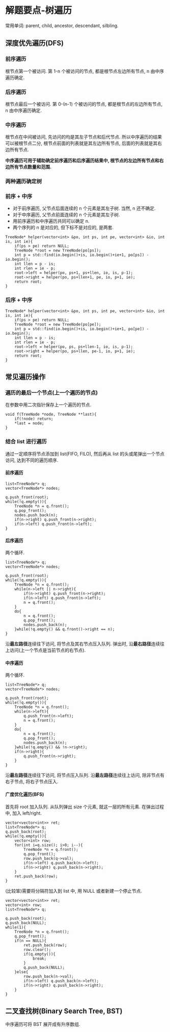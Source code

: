 # 解题要点-树遍历

常用单词: parent, child, ancestor, descendant, silbling.

## 深度优先遍历(DFS)

### 前序遍历

根节点第一个被访问. 第 1-n 个被访问的节点, 都是根节点左边所有节点, n 由中序遍历确定.

### 后序遍历

根节点最后一个被访问. 第 0-(n-1) 个被访问的节点, 都是根节点的左边所有节点, n 由中序遍历确定.

### 中序遍历

根节点在中间被访问, 先访问的均是其左子节点和后代节点. 所以中序遍历的结果可以被根节点二分, 根节点前面的列表就是其左边所有节点, 后面的列表就是其右边所有节点.

**中序遍历可用于辅助确定前序遍历和后序遍历结果中, 根节点的左边所有节点和右边所有节点数量和范围.**

### 两种遍历确定树

### 前序 + 中序

* 对于前序遍历, 父节点后面连续的 n 个元素是其左子树. 当然, n 还不确定.
* 对于中序遍历, 父节点前面连续的 n 个元素是其左子树.
* 用前序遍历和中序遍历共同可以确定 n.
* 两个序列的 n 是对应的, 但下标不是对应的, 是两套.

````
TreeNode* helper(vector<int> &po, int ps, int pe, vector<int> &io, int is, int ie){
	if(ps > pe) return NULL;
	TreeNode *root = new TreeNode(po[ps]);
	int p = std::find(io.begin()+is, io.begin()+ie+1, po[ps]) - io.begin();
	int llen = p - is;
	int rlen = ie - p;
	root->left = helper(po, ps+1, ps+llen, io, is, p-1);
	root->right = helper(po, ps+llen+1, pe, io, p+1, ie);
	return root;
}
````

### 后序 + 中序

	TreeNode* helper(vector<int> &po, int ps, int pe, vector<int> &io, int is, int ie){
		if(ps > pe) return NULL;
		TreeNode *root = new TreeNode(po[pe]);
		int p = std::find(io.begin()+is, io.begin()+ie+1, po[pe]) - io.begin();
		int llen = p - is;
		int rlen = ie - p;
		root->left = helper(po, ps, ps+llen-1, io, is, p-1);
		root->right = helper(po, ps+llen, pe-1, io, p+1, ie);
		return root;
	}

## 常见遍历操作

### 遍历的最后一个节点(上一个遍历的节点)

在参数中用二次指针保存上一个遍历的节点.

	void f(TreeNode *node, TreeNode **last){
		if(!node) return;
		*last = node;
	}

### 结合 list 进行遍历

通过一定顺序将节点添加到 list(FIFO, FILO), 然后再从 list 的头或尾弹出一个节点访问, 达到不同的遍历顺序.

#### 前序遍历

    list<TreeNode*> q;
	vector<TreeNode*> nodes;
	
	q.push_front(root);
	while(!q.empty()){
		TreeNode *n = q.front();
		q.pop_front();
		nodes.push_back(n);
		if(n->right) q.push_front(n->right);
		if(n->left) q.push_front(n->left);
	}

#### 后序遍历

两个循环.

    list<TreeNode*> q;
	vector<TreeNode*> nodes;
	
	q.push_front(root);
	while(!q.empty()){
		TreeNode *n = q.front();
		while(n->left || n->right){
			if(n->right) q.push_front(n->right);
			if(n->left) q.push_front(n->left);
			n = q.front();
		}
		do{
			n = q.front();
			q.pop_front();
			nodes.push_back(n);
		}while(!q.empty() && q.front()->right == n);	
	}

沿**最左路径**连续往下访问, 将节点及其右节点压入队列. 弹出时, 沿**最右路径**连续往上访问(上一个节点是当前节点的右节点).

#### 中序遍历

两个循环.

	list<TreeNode*> q;
	vector<TreeNode*> nodes;
	
	q.push_front(root);
	while(!q.empty()){
		TreeNode *n = q.front();
		while(n->left){
			q.push_front(n->left);
			n = q.front();
		}
		do{
			n = q.front();
			q.pop_front();
			nodes.push_back(n);
		}while(!q.empty() && !n->right);
		if(n->right){
			q.push_front(n->right);
		}
	}

沿**最左路径**连续往下访问, 将节点压入队列. 沿**最左路径**连续往上访问, 除非节点有右子节点, 将右子节点压入.

#### 广度优化遍历(BFS)

首先将 root 加入队列. 从队列弹出 size 个元素, 就这一层的所有元素. 在弹出过程中, 加入 left/right.

    vector<vector<int>> ret;
	list<TreeNode*> q;
	q.push_back(root);
	while(!q.empty()){
		vector<int> row;
		for(int i=q.size(); i>0; i--){
			TreeNode *n = q.front();
			q.pop_front();
			row.push_back(q->val);
			if(n->left) q.push_back(n->left);
			if(n->right) q.push_back(n->right);
		}
		ret.push_back(row);
	}

(比较笨)需要将分隔符加入到 list 中, 用 NULL 或者新建一个停止节点.

	vector<vector<int>> ret;
	vector<int> row;
	list<TreeNode*> q;
	
	q.push_back(root);
	q.push_back(NULL);
	while(1){
		TreeNode *n = q.front();
		q.pop_front();
		if(n == NULL){
			ret.push_back(row);
			row.clear();
			if(q.empty()){
				break;
			}
			q.push_back(NULL);
		}else{
			row.push_back(n->val);
			if(n->left) q.push_back(n->left);
			if(n->right) q.push_back(n->right);
		}
	}

## 二叉查找树(Binary Search Tree, BST)

中序遍历可将 BST 展开成有升序数组.


